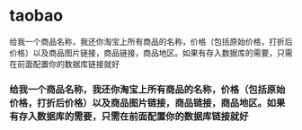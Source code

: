 # taobao
给我一个商品名称，我还你淘宝上所有商品的名称，价格（包括原始价格，打折后价格）以及商品图片链接，商品链接，商品地区。如果有存入数据库的需要，只需在前面配置你的数据库链接就好
<h3>给我一个商品名称，我还你淘宝上所有商品的名称，价格（包括原始价格，打折后价格）以及商品图片链接，商品链接，商品地区。如果有存入数据库的需要，只需在前面配置你的数据库链接就好</h3>

